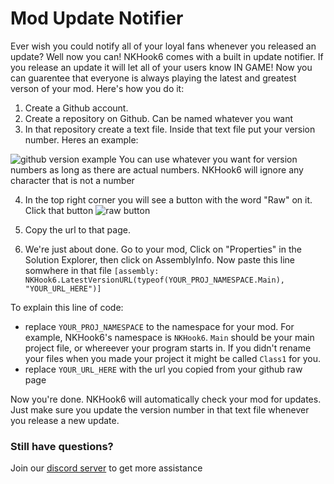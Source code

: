 # Mod Update Notifier
Ever wish you could notify all of your loyal fans whenever you released an update? Well now you can! NKHook6 comes with a built in update notifier. If you release an update it will let all of your users know IN GAME! Now you can guarentee that everyone is always playing the latest and greatest verson of your mod. Here's how you do it:

1. Create a Github account.
2. Create a repository on Github. Can be named whatever you want
3. In that repository create a text file. Inside that text file put your version number. Heres an example: 

![github version example](https://media.discordapp.net/attachments/619054151967703061/759621686139027506/unknown.png?width=415&height=128)
You can use whatever you want for version numbers as long as there are actual numbers. NKHook6 will ignore any character that is not a number

4. In the top right corner you will see a button with the word "Raw" on it. Click that button
![raw button](https://media.discordapp.net/attachments/619054151967703061/759622250344349706/unknown.png?width=292&height=109)

5. Copy the url to that page.
6. We're just about done. Go to your mod, Click on "Properties" in the Solution Explorer, then click on AssemblyInfo. Now paste this line somwhere in that file
`[assembly: NKHook6.LatestVersionURL(typeof(YOUR_PROJ_NAMESPACE.Main), "YOUR_URL_HERE")]`

To explain this line of code:
- replace `YOUR_PROJ_NAMESPACE` to the namespace for your mod. For example, NKHook6's namespace is `NKHook6`. `Main` should be your main project file, or whereever your program starts in. If you didn't rename your files when you made your project it might be called `Class1` for you.
- replace `YOUR_URL_HERE` with the url you copied from your github raw page

Now you're done. NKHook6 will automatically check your mod for updates. Just make sure you update the version number in that text file whenever you release a new update.

### Still have questions?
Join our [discord server](https://discord.gg/VADMF2M) to get more assistance

